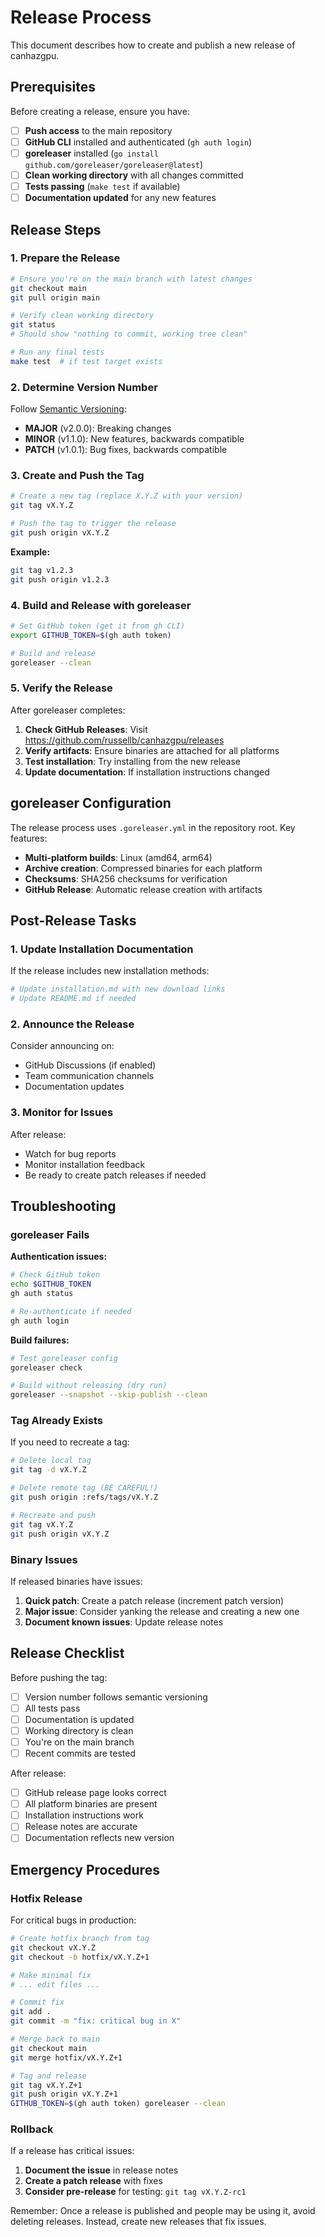 # Release Process

This document describes how to create and publish a new release of canhazgpu.

## Prerequisites

Before creating a release, ensure you have:

- [ ] **Push access** to the main repository
- [ ] **GitHub CLI** installed and authenticated (`gh auth login`)
- [ ] **goreleaser** installed (`go install github.com/goreleaser/goreleaser@latest`)
- [ ] **Clean working directory** with all changes committed
- [ ] **Tests passing** (`make test` if available)
- [ ] **Documentation updated** for any new features

## Release Steps

### 1. Prepare the Release

```bash
# Ensure you're on the main branch with latest changes
git checkout main
git pull origin main

# Verify clean working directory
git status
# Should show "nothing to commit, working tree clean"

# Run any final tests
make test  # if test target exists
```

### 2. Determine Version Number

Follow [Semantic Versioning](https://semver.org/):

- **MAJOR** (v2.0.0): Breaking changes
- **MINOR** (v1.1.0): New features, backwards compatible
- **PATCH** (v1.0.1): Bug fixes, backwards compatible

### 3. Create and Push the Tag

```bash
# Create a new tag (replace X.Y.Z with your version)
git tag vX.Y.Z

# Push the tag to trigger the release
git push origin vX.Y.Z
```

**Example:**
```bash
git tag v1.2.3
git push origin v1.2.3
```

### 4. Build and Release with goreleaser

```bash
# Set GitHub token (get it from gh CLI)
export GITHUB_TOKEN=$(gh auth token)

# Build and release
goreleaser --clean
```

### 5. Verify the Release

After goreleaser completes:

1. **Check GitHub Releases**: Visit https://github.com/russellb/canhazgpu/releases
2. **Verify artifacts**: Ensure binaries are attached for all platforms
3. **Test installation**: Try installing from the new release
4. **Update documentation**: If installation instructions changed

## goreleaser Configuration

The release process uses `.goreleaser.yml` in the repository root. Key features:

- **Multi-platform builds**: Linux (amd64, arm64)
- **Archive creation**: Compressed binaries for each platform
- **Checksums**: SHA256 checksums for verification
- **GitHub Release**: Automatic release creation with artifacts

## Post-Release Tasks

### 1. Update Installation Documentation

If the release includes new installation methods:

```bash
# Update installation.md with new download links
# Update README.md if needed
```

### 2. Announce the Release

Consider announcing on:
- GitHub Discussions (if enabled)
- Team communication channels
- Documentation updates

### 3. Monitor for Issues

After release:
- Watch for bug reports
- Monitor installation feedback
- Be ready to create patch releases if needed

## Troubleshooting

### goreleaser Fails

**Authentication issues:**
```bash
# Check GitHub token
echo $GITHUB_TOKEN
gh auth status

# Re-authenticate if needed
gh auth login
```

**Build failures:**
```bash
# Test goreleaser config
goreleaser check

# Build without releasing (dry run)
goreleaser --snapshot --skip-publish --clean
```

### Tag Already Exists

If you need to recreate a tag:
```bash
# Delete local tag
git tag -d vX.Y.Z

# Delete remote tag (BE CAREFUL!)
git push origin :refs/tags/vX.Y.Z

# Recreate and push
git tag vX.Y.Z
git push origin vX.Y.Z
```

### Binary Issues

If released binaries have issues:

1. **Quick patch**: Create a patch release (increment patch version)
2. **Major issue**: Consider yanking the release and creating a new one
3. **Document known issues**: Update release notes

## Release Checklist

Before pushing the tag:

- [ ] Version number follows semantic versioning
- [ ] All tests pass
- [ ] Documentation is updated
- [ ] Working directory is clean
- [ ] You're on the main branch
- [ ] Recent commits are tested

After release:

- [ ] GitHub release page looks correct
- [ ] All platform binaries are present
- [ ] Installation instructions work
- [ ] Release notes are accurate
- [ ] Documentation reflects new version

## Emergency Procedures

### Hotfix Release

For critical bugs in production:

```bash
# Create hotfix branch from tag
git checkout vX.Y.Z
git checkout -b hotfix/vX.Y.Z+1

# Make minimal fix
# ... edit files ...

# Commit fix
git add .
git commit -m "fix: critical bug in X"

# Merge back to main
git checkout main
git merge hotfix/vX.Y.Z+1

# Tag and release
git tag vX.Y.Z+1
git push origin vX.Y.Z+1
GITHUB_TOKEN=$(gh auth token) goreleaser --clean
```

### Rollback

If a release has critical issues:

1. **Document the issue** in release notes
2. **Create a patch release** with fixes
3. **Consider pre-release** for testing: `git tag vX.Y.Z-rc1`

Remember: Once a release is published and people may be using it, avoid deleting releases. Instead, create new releases that fix issues.
